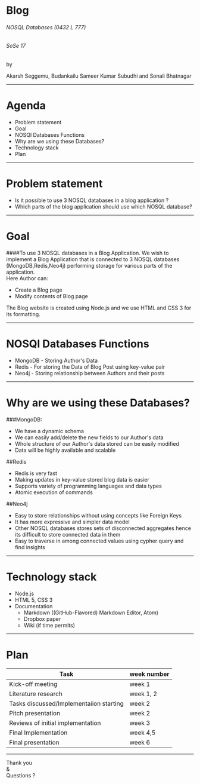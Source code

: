 
# Blog 

###### NOSQL Databases (0432 L 777)
###### SoSe 17

by

Akarsh Seggemu, Budankailu Sameer Kumar Subudhi and Sonali Bhatnagar

---

# Agenda
- Problem statement
- Goal
- NOSQl Databases Functions
- Why are we using these Databases?
- Technology stack
- Plan

---

# Problem statement
- Is it possible to use 3 NOSQL databases in a blog application ?
- Which parts of the blog application should use which NOSQL database?

---

# Goal
####To use 3 NOSQL databases in a Blog Application.
We wish to implement a Blog Application that is connected to 3 NOSQL databases (MongoDB,Redis,Neo4j) performing 
storage for various parts of the application.</br>
Here Author can:
 - Create a Blog page   
 - Modify contents of Blog page
 
The Blog website is created using Node.js and we use HTML and CSS 3 for its formatting.
 
 ---
# NOSQl Databases Functions
- MongoDB - Storing Author's Data 
- Redis - For storing the Data of Blog Post using key-value pair 
- Neo4j - Storing relationship between Authors and their posts

---

# Why are we using these Databases?
###MongoDB:
- We have a dynamic schema
- We can easily add/delete the new fields to our Author's data
- Whole structure of our Author's data stored can be easily modified
- Data will be highly available and scalable

##Redis
- Redis is very fast 
- Making updates in key-value stored blog data is easier 
- Supports variety of programming languages and data types
- Atomic execution of commands

##Neo4j
- Easy to store relationships without using concepts like Foreign Keys 
- It has more expressive and simpler data model 
- Other NOSQL databases stores sets of disconnected aggregates hence its difficult to store connected data in them
- Easy to traverse in among connected values using cypher query and find insights 

---
# Technology stack
- Node.js
- HTML 5, CSS 3
- Documentation
  - Markdown ((GitHub-Flavored) Markdown Editor, Atom)
  - Dropbox paper 
  - Wiki (if time permits)

---
# Plan
Task | week number
------------ | ------------- 
Kick-off meeting | week 1
Literature research | week 1, 2
Tasks discussed/Implementaiion starting | week 2
Pitch presentation | week 2
Reviews of initial implementation | week 3
Final Implementation | week 4,5
Final presentation | week 6

---

Thank you <br />
& <br />
Questions ?
